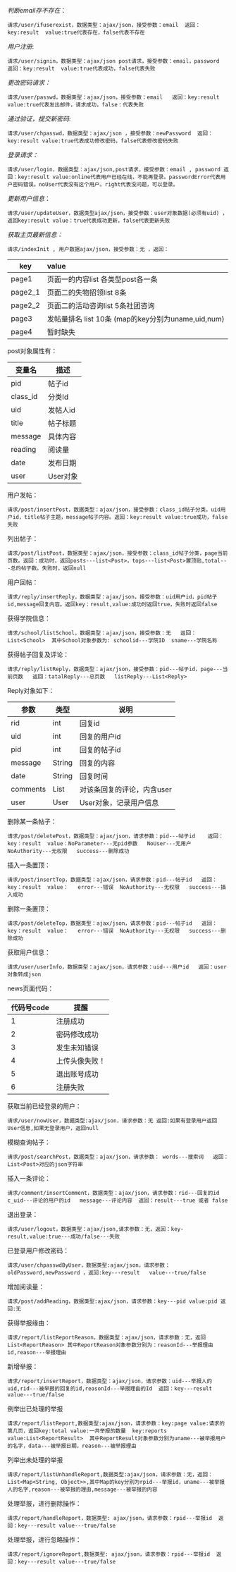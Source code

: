 *判断email存不存在*：  

`请求/user/ifuserexist，数据类型：ajax/json，接受参数：email  返回：key:result  value:true代表存在，false代表不存在`

*用户注册*:  

`请求/user/signin，数据类型：ajax/json post请求，接受参数：email，password   返回：key:result  value:true代表成功，false代表失败  `

*更改密码请求：*   

 `请求/user/passwd，数据类型：ajax/json，接受参数：email   返回：key:result value:true代表发出邮件，请求成功，false：代表失败`

*通过验证，提交新密码:*  

`请求/user/chpasswd，数据类型：ajax/json ，接受参数：newPassword  返回：key:result value:true代表成功修改密码，false代表修改密码失败`

*登录请求：*  

`请求/user/login，数据类型：ajax/json,post请求，接受参数：email , password 返回：key:result value:online代表用户已经在线，不能再登录。passwordError代表用户密码错误。noUser代表没有这个用户。right代表没问题，可以登录。`

*更新用户信息*：

`请求/user/updateUser，数据类型ajax/json，接受参数：user对象数据(必须有uid) ，返回key:result value：true代表成功更新，false代表更新失败`

*获取主页最新信息：*

`请求/indexInit , 用户数据ajax/json，接受参数：无 ，返回：`

| key     | value                                                     |
| ------- | :-------------------------------------------------------- |
| page1   | 页面一的内容list<Post>  各类型post各一条                  |
| page2_1 | 页面二的失物招领list<Post> 8条                            |
| page2_2 | 页面二的活动咨询list<Association> 5条社团咨询             |
| page3   | 发帖量排名 list<Map>   10条 (map的key分别为uname,uid,num) |
| page4   | 暂时缺失                                                  |

post对象属性有：

| 变量名   | 描述     |
| -------- | -------- |
| pid      | 帖子id   |
| class_id | 分类Id   |
| uid      | 发帖人id |
| title    | 帖子标题 |
| message  | 具体内容 |
| reading  | 阅读量   |
| date     | 发布日期 |
| user     | User对象 |

用户发帖：

`请求/post/insertPost，数据类型：ajax/json，接受参数：class_id帖子分类，uid用户id，title帖子主题，message帖子内容。返回：key:result value:true成功，false失败`

列出帖子：

`请求/post/listPost，数据类型：ajax/json，接受参数：class_id帖子分类，page当前页数。返回：成功时，返回posts---list<Post>，tops---list<Post>置顶贴,total---总的帖子数。失败时，返回null`

用户回帖：

`请求/reply/insertReply，数据类型：ajax/json，接受参数：uid用户id，pid帖子id,message回复内容。返回key：result,value:成功时返回true，失败时返回false`

获得学院信息：

`请求/school/listSchool，数据类型：ajax/json，接受参数：无   返回：List<School>  其中School对象参数为: schoolid---学院ID  sname---学院名称`

获得帖子回复及评论：

`请求/reply/listReply，数据类型：ajax/json，接受参数：pid---帖子id，page---当前页数   返回：tatalReply---总页数   listReply---List<Reply>`

Reply对象如下：

| 参数     | 类型          | 说明                       |
| -------- | ------------- | -------------------------- |
| rid      | int           | 回复id                     |
| uid      | int           | 回复的用户id               |
| pid      | int           | 回复的帖子id               |
| message  | String        | 回复的内容                 |
| date     | String        | 回复时间                   |
| comments | List<Comment> | 对该条回复的评论，内含user |
| user     | User          | User对象，记录用户信息     |

删除某一条帖子：

`请求/post/deletePost，数据类型：ajax/json，请求参数：pid---帖子id    返回：key：result  value：NoParameter---无pid参数   NoUser---无用户  NoAuthority---无权限   success---删除成功 `  

插入一条置顶：

`请求/post/insertTop，数据类型：ajax/json，请求参数：pid---帖子id   返回：key：result  value：   error---错误  NoAuthority---无权限   success---插入成功`

删除一条置顶：

`请求/post/deleteTop，数据类型：ajax/json，请求参数：pid---帖子id   返回：key：result  value：   error---错误  NoAuthority---无权限   success---删除成功`

获取用户信息：

`请求/user/userInfo，数据类型：ajax/json，请求参数：uid---用户id   返回：user对象转成json`

news页面代码：

| 代码号code | 提醒           |
| ---------- | -------------- |
| 1          | 注册成功       |
| 2          | 密码修改成功   |
| 3          | 发生未知错误   |
| 4          | 上传头像失败！ |
| 5          | 退出账号成功   |
| 6          | 注册失败       |

获取当前已经登录的用户：

`请求/user/nowUser，数据类型:ajax/json，请求参数：无 返回:如果有登录用户返回User信息,如果无登录用户，返回null`

模糊查询帖子：

`请求/post/searchPost，数据类型：ajax/json，请求参数： words---搜索词   返回：List<Post>对应的json字符串 `

插入一条评论：

`请求/comment/insertComment，数据类型：ajax/json，请求参数：rid---回复的id   c_uid---评论的用户的id   message---评论内容  返回：result---true 或者 false `

退出登录：

`请求/user/logout，数据类型：ajax/json,请求参数：无，返回：key-result,value:true---成功/false---失败`

已登录用户修改密码：

`请求/user/chpasswdByUser，数据类型:ajax/json，请求参数：oldPassword,newPassword ，返回:key---result   value---true/false`

增加阅读量：

`请求/post/addReading，数据类型:ajax/json，请求参数：key---pid value:pid 返回:无`

获得举报缘由：

`请求/report/listReportReason，数据类型：ajax/json，请求参数：无，返回List<ReportReason> 其中ReportReason对象参数分别为：reasonId---举报理由id,reason---举报理由` 

新增举报：

`请求/report/insertReport，数据类型：ajax/json，请求参数：uid---举报人的uid,rid---被举报的回复的id,reasonId---举报理由的Id  返回：key---result value---true/false`

例举出已处理的举报

`请求/report/listReport,数据类型:ajax/json，请求参数：key:page value:请求的第几页，返回key:total value:一共举报的数量  key:reports value:List<ReportResult> 
其中ReportResult对象参数分别为uname---被举报用户的名字，data---被举报日期，reason---被举报理由`

列举出未处理的举报

`请求/report/listUnhandleReport,数据类型:ajax/json，请求参数：无，返回：List<Map<String, Object>>,其中Map的key分别为rpid---举报id，uname---被举报人的名字,reason---被举报的理由,message---被举报的内容`

处理举报，进行删除操作：

`请求/report/handleReport，数据类型: ajax/json，请求参数：rpid---举报id  返回：key---result value---true/false`

处理举报，进行忽略操作：

`请求/report/ignoreReport,数据类型: ajax/json，请求参数：rpid---举报id  返回：key---result value---true/false`